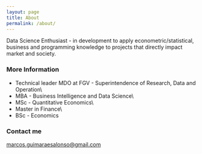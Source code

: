 ```yaml
---
layout: page
title: About
permalink: /about/
---
```

Data Science Enthusiast - in development to apply econometric/statistical, business and programming knowledge to projects that directly impact market and society.

### More Information

- Technical leader MDO at FGV - Superintendence of Research, Data and Operation\
- MBA - Business Intelligence and Data Science\
- MSc - Quantitative Economics\
- Master in Finance\
- BSc - Economics

### Contact me

[marcos.guimaraesalonso@gmail.com](mailto:marcos.guimaraesalonso@gmail.com)
